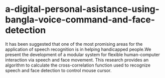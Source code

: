 # a-digital-personal-asistance-using-bangla-voice-command-and-face-detection
It has been suggested that one of the most promising areas for the application of speech recognition is in helping handicapped people.We present the development of a modular system for flexible human-computer interaction via speech and face movement. This research provides an algorithm to calculate the cross-correlation function used to recognize speech and face detection to control mouse cursor.
